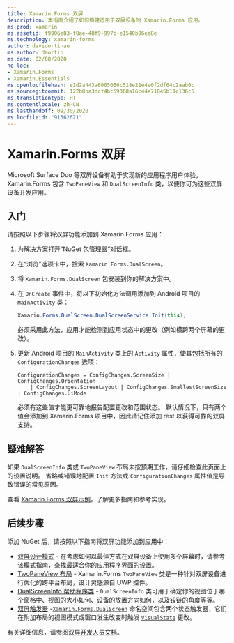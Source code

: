 ```yaml
---
title: Xamarin.Forms 双屏
description: 本指南介绍了如何构建适用于双屏设备的 Xamarin.Forms 应用。
ms.prod: xamarin
ms.assetid: f9906e83-f8ae-48f9-997b-e1540b96ee8e
ms.technology: xamarin-forms
author: davidortinau
ms.author: daortin
ms.date: 02/08/2020
no-loc:
- Xamarin.Forms
- Xamarin.Essentials
ms.openlocfilehash: e1d2a443a6005050c518e21e4e0f2df64c2aab0c
ms.sourcegitcommit: 122b8ba3dcf4bc59368a16c44e71846b11c136c5
ms.translationtype: HT
ms.contentlocale: zh-CN
ms.lasthandoff: 09/30/2020
ms.locfileid: "91562621"
---
```

# <a name="no-locxamarinforms-dual-screen"></a>Xamarin.Forms 双屏

Microsoft Surface Duo 等双屏设备有助于实现新的应用程序用户体验。 Xamarin.Forms 包含 `TwoPaneView` 和 `DualScreenInfo` 类，以便你可为这些双屏设备开发应用。

## <a name="get-started"></a>入门

请按照以下步骤将双屏功能添加到 Xamarin.Forms 应用：

1. 为解决方案打开“NuGet 包管理器”对话框。
2. 在“浏览”选项卡中，搜索 `Xamarin.Forms.DualScreen`。
3. 将 `Xamarin.Forms.DualScreen` 包安装到你的解决方案中。
4. 在 `OnCreate` 事件中，将以下初始化方法调用添加到 Android 项目的 `MainActivity` 类：

    ```csharp
    Xamarin.Forms.DualScreen.DualScreenService.Init(this);
    ```

    必须采用此方法，应用才能检测到应用状态中的更改（例如横跨两个屏幕的更改）。

5. 更新 Android 项目的 `MainActivity` 类上的 `Activity` 属性，使其包括所有的 `ConfigurationChanges` 选项：

    ```@csharp
    ConfigurationChanges = ConfigChanges.ScreenSize | ConfigChanges.Orientation
        | ConfigChanges.ScreenLayout | ConfigChanges.SmallestScreenSize | ConfigChanges.UiMode
    ```

    必须有这些值才能更可靠地报告配置更改和范围状态。 默认情况下，只有两个值会添加到 Xamarin.Forms 项目中，因此请记住添加 rest 以获得可靠的双屏支持。

## <a name="troubleshooting"></a>疑难解答

如果 `DualScreenInfo` 类或 `TwoPaneView` 布局未按预期工作，请仔细检查此页面上的设置说明。 省略或错误地配置 `Init` 方法或 `ConfigurationChanges` 属性值是导致错误的常见原因。

查看 [Xamarin.Forms 双屏示例](/dual-screen/xamarin/samples)，了解更多指南和参考实现。

## <a name="next-steps"></a>后续步骤

添加 NuGet 后，请按照以下指南将双屏功能添加到应用中：

- [双屏设计模式](design-patterns.md) - 在考虑如何以最佳方式在双屏设备上使用多个屏幕时，请参考该模式指南，查找最适合你的应用程序界面的设置。
- [TwoPaneView 布局](twopaneview.md) - Xamarin.Forms `TwoPaneView` 类是一种针对双屏设备进行优化的跨平台布局，设计灵感源自 UWP 控件。
- [DualScreenInfo 帮助程序类](dual-screen-info.md) - `DualScreenInfo` 类可用于确定你的视图位于哪个窗格中、视图的大小如何、设备的放置方向如何，以及铰链的角度等等。
- [双屏触发器](triggers.md) -[`Xamarin.Forms.DualScreen`](xref:Xamarin.Forms.DualScreen) 命名空间包含两个状态触发器，它们在附加布局的视图模式或窗口发生改变时触发 [`VisualState`](xref:Xamarin.Forms.VisualState) 更改。

有关详细信息，请参阅[双屏开发人员文档](/dual-screen/)。